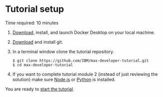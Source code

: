 # Tutorial setup

Time required: 10 minutes

1. [Download](https://www.docker.com/products/docker-desktop), install, and launch Docker Desktop on your local machine.
2. [Download](https://git-scm.com/downloads) and install git.
3. In a terminal window clone the tutorial repository.

   ```
   $ git clone https://github.com/IBM/max-developer-tutorial.git
   $ cd max-developer-tutorial
   ```

4. If you want to complete tutorial module 2 (instead of just reviewing the solution) make sure [Node.js](https://nodejs.org/en/) or [Python](https://www.python.org/) is installed.

You are ready to [start the tutorial](/modules/module1).

